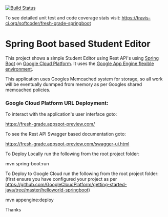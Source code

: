 [![Build Status](https://travis-ci.org/softcoder/fresh-grade-springboot.svg?branch=master)](https://travis-ci.org/softcoder/fresh-grade-springboot)

To see detailed unit test and code coverage stats visit: https://travis-ci.org/softcoder/fresh-grade-springboot

# Spring Boot based Student Editor

This project shows a simple Student Editor using Rest API's using [Spring Boot][spring-boot] on [Google
Cloud Platform][cloud-java]. It uses the [Google App Engine flexible
environment][App Engine-flexible].

This application uses Googles Memcached system for storage, so all work will be eventually dunmped from memory
as per Googles shared memcached policies.

[App Engine-flexible]: https://cloud.google.com/appengine/docs/flexible/
[cloud-java]: https://cloud.google.com/java/
[spring-boot]: http://projects.spring.io/spring-boot/

### Google Cloud Platform URL Deployment:

To interact with the application's user interface goto:

https://fresh-grade.appspot-preview.com/

To see the Rest API Swagger based documentation goto:

https://fresh-grade.appspot-preview.com/swagger-ui.html

To Deploy Locally run the following from the root project folder:

mvn spring-boot:run

To Deploy to Google Cloud run the following from the root project folder:
(first ensure you have configured your project as per https://github.com/GoogleCloudPlatform/getting-started-java/tree/master/helloworld-springboot)

mvn appengine:deploy

Thanks

